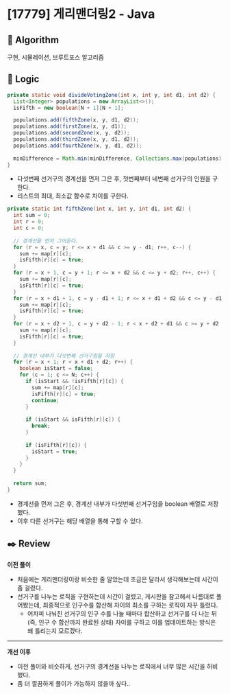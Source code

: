 # [17779] 게리맨더링2 - Java

## :pushpin: **Algorithm**

구현, 시뮬레이션, 브루트포스 알고리즘

## :round_pushpin: **Logic**

```java
private static void divideVotingZone(int x, int y, int d1, int d2) {
  List<Integer> populations = new ArrayList<>();
  isFifth = new boolean[N + 1][N + 1];

  populations.add(fifthZone(x, y, d1, d2));
  populations.add(firstZone(x, y, d1));
  populations.add(secondZone(x, y, d2));
  populations.add(thirdZone(x, y, d1, d2));
  populations.add(fourthZone(x, y, d1, d2));
  
  minDifference = Math.min(minDifference, Collections.max(populations) - Collections.min(populations));
}
```

- 다섯번째 선거구의 경계선을 먼저 그은 후, 첫번째부터 네번째 선거구의 인원을 구한다.
- 리스트의 최대, 최소값 함수로 차이를 구한다.

```java
private static int fifthZone(int x, int y, int d1, int d2) {
  int sum = 0;
  int r = 0;
  int c = 0;
  
  // 경계선을 먼저 그어둔다.
  for (r = x, c = y; r <= x + d1 && c >= y - d1; r++, c--) {
    sum += map[r][c];
    isFifth[r][c] = true;
  }
  for (r = x + 1, c = y + 1; r <= x + d2 && c <= y + d2; r++, c++) {
    sum += map[r][c];
    isFifth[r][c] = true;
  }
  for (r = x + d1 + 1, c = y - d1 + 1; r <= x + d1 + d2 && c <= y - d1 + d2; r++, c++) {
    sum += map[r][c];
    isFifth[r][c] = true;
  }
  for (r = x + d2 + 1, c = y + d2 - 1; r < x + d2 + d1 && c >= y + d2 - d1; r++, c--) {
    sum += map[r][c];
    isFifth[r][c] = true;
  }
  
  // 경계선 내부가 다섯번째 선거구임을 저장
  for (r = x + 1; r < x + d1 + d2; r++) {
    boolean isStart = false;
    for (c = 1; c <= N; c++) {
      if (isStart && !isFifth[r][c]) {
        sum += map[r][c];
        isFifth[r][c] = true;
        continue;
      }
      
      if (isStart && isFifth[r][c]) {
        break;
      }
      
      if (isFifth[r][c]) {
        isStart = true;
      }
    }
  }
  
  return sum;
}
```

- 경계선을 먼저 그은 후, 경계선 내부가 다섯번째 선거구임을 boolean 배열로 저장했다.
- 이후 다른 선거구는 해당 배열을 통해 구할 수 있다.

## :black_nib: **Review**
**이전 풀이**

- 처음에는 게리맨더링이랑 비슷한 줄 알았는데 조금은 달라서 생각해보는데 시간이 좀 걸렸다. 
- 선거구를 나누는 로직을 구현하는데 시간이 걸렸고, 게시판을 참고해서 나름대로 풀어봤는데, 최종적으로 인구수를 합산해 차이의 최소를 구하는 로직이 자꾸 틀렸다.
  - 어차피 나눠진 선거구의 인구 수를 나눌 때마다 합산하고 선거구를 다 나눈 뒤 (즉, 인구 수 합산까지 완료된 상태) 차이를 구하고 이를 업데이트하는 방식은 왜 틀리는지 모르겠다.

--- 

**개선 이후**
- 이전 풀이와 비슷하게, 선거구의 경계선을 나누는 로직에서 너무 많은 시간을 허비했다.
- 좀 더 깔끔하게 풀이가 가능하지 않을까 싶다..